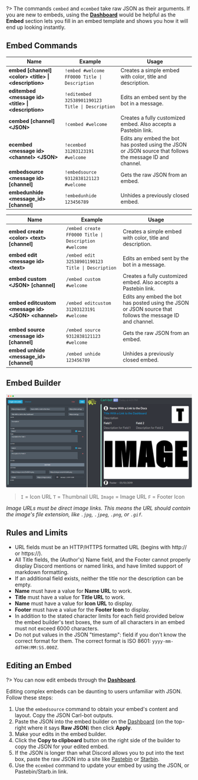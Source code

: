 ?> The commands `cembed` and `ecembed` take raw JSON as their arguments. If you are new to embeds, using the **[Dashboard](https://carl.gg)** would be helpful as the **Embed** section lets you fill in an embed template and shows you how it will end up looking instantly.

## Embed Commands

<!-- tabs:start -->

<!-- tab:Prefix Commands -->
| Name              | Example           | Usage                                                                         |
| ----------------- | ----------------- | ----------------------------------------------------------------------------- |
| **embed [channel] \<color> \<title> \| \<description>** | `!embed #welcome FF0000 Title \| Description` | Creates a simple embed with color, title and description. |
| **editembed \<message id> \<title> \| \<description>** | `!editembed 32538901190123 Title \| Description` | Edits an embed sent by the bot in a message. |
| **cembed [channel] \<JSON>** | `!cembed #welcome` | Creates a fully customized embed. Also accepts a Pastebin link.   |
| **ecembed \<message id> \<channel> \<JSON>** | `!ecembed 31203123191 #welcome` | Edits any embed the bot has posted using the JSON or JSON source that follows the message ID and channel. |
| **embedsource \<message id> [channel]** | `!embedsource 9312838121123 #welcome` | Gets the raw JSON from an embed.    |
| **embedunhide \<message_id> [channel]** | `!embedunhide 123456789` | Unhides a previously closed embed.               |

<!-- tab:Slash Commands -->
| Name              | Example           | Usage                                                                         |
| ----------------- | ----------------- | ----------------------------------------------------------------------------- |
| **embed create \<color> \<text> [channel]** | `/embed create FF0000 Title \| Description #welcome` | Creates a simple embed with color, title and description. |
| **embed edit \<message id> \<text>** | `/embed edit 32538901190123 Title \| Description` | Edits an embed sent by the bot in a message. |
| **embed custom \<JSON> [channel]** | `/embed custom #welcome` | Creates a fully customized embed. Also accepts a Pastebin link. |
| **embed editcustom \<message id> \<JSON> \<channel>** | `/embed editcustom 31203123191 #welcome` | Edits any embed the bot has posted using the JSON or JSON source that follows the message ID and channel. |
| **embed source \<message id> [channel]** | `/embed source 9312838121123 #welcome` | Gets the raw JSON from an embed.  |
| **embed unhide \<message_id> [channel]** | `/embed unhide 123456789` | Unhides a previously closed embed.             |

<!-- tabs:end -->


## Embed Builder

!["Embed Builder"](_images/embed_builder.png ':size=75%')

> `I` = Icon URL
`T` = Thumbnail URL
`Image` = Image URL
`F` = Footer Icon

*Image URLs must be direct image links. This means the URL should contain the image's file extension, like `.jpg`, `.jpeg`, `.png`, or `.gif`.*


## Rules and Limits

- URL fields must be an HTTP/HTTPS formatted URL (begins with http:// or https://).
- All Title fields, the (Author's) Name field, and the Footer cannot properly display Discord mentions or named links, and have limited support of markdown formatting.
- If an additional field exists, neither the title nor the description can be empty.
- **Name** must have a value for **Name URL** to work.
- **Title** must have a value for **Title URL** to work.
- **Name** must have a value for **Icon URL** to display.
- **Footer** must have a value for the **Footer Icon** to display.
- In addition to the stated character limits for each field provided below the embed builder's text boxes, the sum of all characters in an embed must not exceed 6000 characters.
- Do not put values in the JSON "timestamp": field if you don't know the correct format for them. The correct format is ISO 8601: `yyyy-mm-ddTHH:MM:SS.000Z`.


## Editing an Embed
?> You can now edit embeds through the **[Dashboard](https://carl.gg)**.

Editing complex embeds can be daunting to users unfamiliar with JSON. Follow these steps:

1. Use the `embedsource` command to obtain your embed's content and layout. Copy the JSON Carl-bot outputs.
2. Paste the JSON into the embed builder on the [Dashboard](https://carl.gg) (on the top-right where it says **Raw JSON**) then click **Apply**.
3. Make your edits in the embed builder.
4. Click the **Copy to clipboard** button on the right side of the builder to copy the JSON for your edited embed.
5. If the JSON is longer than what Discord allows you to put into the text box, paste the raw JSON into a site like [Pastebin](https://pastebin.com) or [Starbin](https://starb.in).
6. Use the `ecembed` command to update your embed by using the JSON, or Pastebin/Starb.in link.